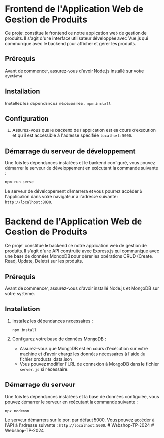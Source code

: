 # Frontend de l'Application Web de Gestion de Produits

Ce projet constitue le frontend de notre application web de gestion de produits. Il s'agit d'une interface utilisateur développée avec Vue.js qui communique avec le backend pour afficher et gérer les produits.

## Prérequis

Avant de commencer, assurez-vous d'avoir Node.js installé sur votre système.

## Installation
Installez les dépendances nécessaires :
    ```
    npm install
    ```

## Configuration

1. Assurez-vous que le backend de l'application est en cours d'exécution et qu'il est accessible à l'adresse spécifiée `localhost:5000`.

## Démarrage du serveur de développement

Une fois les dépendances installées et le backend configuré, vous pouvez démarrer le serveur de développement en exécutant la commande suivante :
```
npm run serve
```

Le serveur de développement démarrera et vous pourrez accéder à l'application dans votre navigateur à l'adresse suivante : `http://localhost:8080`.


# Backend de l'Application Web de Gestion de Produits

Ce projet constitue le backend de notre application web de gestion de produits. Il s'agit d'une API construite avec Express.js qui communique avec une base de données MongoDB pour gérer les opérations CRUD (Create, Read, Update, Delete) sur les produits.

## Prérequis

Avant de commencer, assurez-vous d'avoir installé Node.js et MongoDB sur votre système.

## Installation

1. Installez les dépendances nécessaires :
    ```
    npm install
    ```

2. Configurez votre base de données MongoDB :
    - Assurez-vous que MongoDB est en cours d'exécution sur votre machine et d'avoir chargé les données nécessaires à l'aide du fichier products_data.json
    - Vous pouvez modifier l'URL de connexion à MongoDB dans le fichier `server.js` si nécessaire.

## Démarrage du serveur

Une fois les dépendances installées et la base de données configurée, vous pouvez démarrer le serveur en exécutant la commande suivante :
```
npx nodemon 
```

Le serveur démarrera sur le port par défaut 5000. Vous pouvez accéder à l'API à l'adresse suivante : `http://localhost:5000`.
#   W e b s h o p - T P - 2 0 2 4  
 #   W e b s h o p - T P - 2 0 2 4  
 